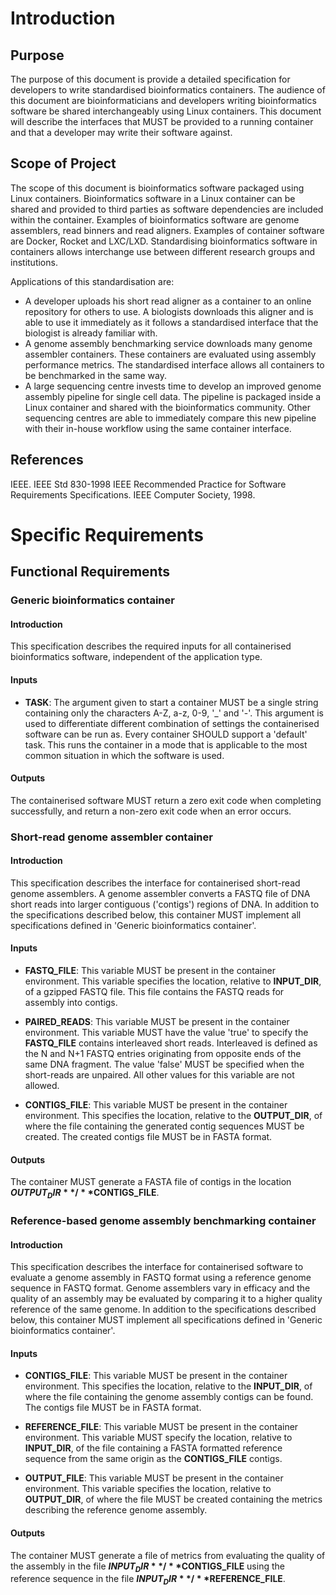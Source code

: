 # Introduction

## Purpose

The purpose of this document is provide a detailed specification for developers
to write standardised bioinformatics containers. The audience of this document
are bioinformaticians and developers writing bioinformatics software be shared
interchangeably using Linux containers. This document will describe the
interfaces that MUST be provided to a running container and that a developer
may write their software against.

## Scope of Project

The scope of this document is bioinformatics software packaged using Linux
containers. Bioinformatics software in a Linux container can be shared and
provided to third parties as software dependencies are included within the
container. Examples of bioinformatics software are genome assemblers, read
binners and read aligners. Examples of container software are Docker, Rocket
and LXC/LXD. Standardising bioinformatics software in containers allows
interchange use between different research groups and institutions.

Applications of this standardisation are:

  * A developer uploads his short read aligner as a container to an online
    repository for others to use. A biologists downloads this aligner and is
    able to use it immediately as it follows a standardised interface that the
    biologist is already familiar with.
  * A genome assembly benchmarking service downloads many genome assembler
    containers. These containers are evaluated using assembly performance
    metrics. The standardised interface allows all containers to be benchmarked
    in the same way.
  * A large sequencing centre invests time to develop an improved genome
    assembly pipeline for single cell data. The pipeline is packaged inside a
    Linux container and shared with the bioinformatics community. Other
    sequencing centres are able to immediately compare this new pipeline with
    their in-house workflow using the same container interface.

## References

IEEE. IEEE Std 830-1998 IEEE Recommended Practice for Software Requirements
Specifications. IEEE Computer Society, 1998.

# Specific Requirements

## Functional Requirements

### Generic bioinformatics container

#### Introduction

This specification describes the required inputs for all containerised
bioinformatics software, independent of the application type.

#### Inputs

* **TASK**: The argument given to start a container MUST be a single string
  containing only the characters A-Z, a-z, 0-9, '_' and '-'. This argument is
  used to differentiate different combination of settings the containerised
  software can be run as. Every container SHOULD support a 'default' task. This
  runs the container in a mode that is applicable to the most common situation
  in which the software is used.

#### Outputs

The containerised software MUST return a zero exit code when completing
successfully, and return a non-zero exit code when an error occurs.

### Short-read genome assembler container

#### Introduction

This specification describes the interface for containerised short-read genome
assemblers. A genome assembler converts a FASTQ file of DNA short reads into
larger contiguous ('contigs') regions of DNA. In addition to the specifications
described below, this container MUST implement all specifications defined in
'Generic bioinformatics container'.

#### Inputs

* **FASTQ_FILE**: This variable MUST be present in the container environment.
  This variable specifies the location, relative to **INPUT_DIR**, of a gzipped
  FASTQ file. This file contains the FASTQ reads for assembly into contigs.

* **PAIRED_READS**: This variable MUST be present in the container environment.
  This variable MUST have the value 'true' to specify the **FASTQ_FILE**
  contains interleaved short reads. Interleaved is defined as the N and N+1
  FASTQ entries originating from opposite ends of the same DNA fragment. The
  value 'false' MUST be specified when the short-reads are unpaired. All other
  values for this variable are not allowed.

* **CONTIGS_FILE**: This variable MUST be present in the container environment.
  This specifies the location, relative to the **OUTPUT_DIR**, of where the
  file containing the generated contig sequences MUST be created. The created
  contigs file MUST be in FASTA format.

#### Outputs

The container MUST generate a FASTA file of contigs in the location
**$OUTPUT_DIR**/**$CONTIGS_FILE**.

### Reference-based genome assembly benchmarking container


#### Introduction

This specification describes the interface for containerised software to
evaluate a genome assembly in FASTQ format using a reference genome sequence in
FASTQ format. Genome assemblers vary in efficacy and the quality of an assembly
may be evaluated by comparing it to a higher quality reference of the same
genome. In addition to the specifications described below, this container MUST
implement all specifications defined in 'Generic bioinformatics container'.

#### Inputs

* **CONTIGS_FILE**: This variable MUST be present in the container environment.
  This specifies the location, relative to the **INPUT_DIR**, of where the file
  containing the genome assembly contigs can be found. The contigs file MUST be
  in FASTA format.

* **REFERENCE_FILE**: This variable MUST be present in the container
  environment. This variable MUST specify the location, relative to
  **INPUT_DIR**, of the file containing a FASTA formatted reference sequence
  from the same origin as the **CONTIGS_FILE** contigs.

* **OUTPUT_FILE**: This variable MUST be present in the container environment.
  This variable specifies the location, relative to **OUTPUT_DIR**, of where
  the file MUST be created containing the metrics describing the reference
  genome assembly.

#### Outputs

The container MUST generate a file of metrics from evaluating the quality of
the assembly in the file **$INPUT_DIR**/**$CONTIGS_FILE** using the reference
sequence in the file **$INPUT_DIR**/**$REFERENCE_FILE**.
